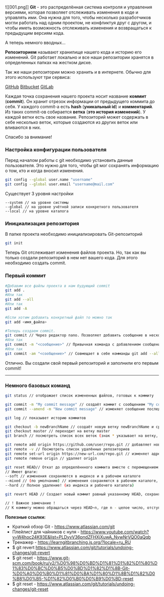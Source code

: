 ![[001.png]]
**Git** - это распределённая система контроля и управления версиями, которая позволяет отслеживать изменения в коде и управлять ими. 
Она нужна для того, чтобы несколько разработчиков могли работать над одним проектом, не конфликтуя друг с другом, и чтобы иметь возможность отслеживать изменения и возвращаться к предыдущим версиям кода.

А теперь немного вводных...

**Репозиторием** называют хранилище нашего кода и историю его изменений. 
Git работает локально и все наши репозитории хранятся в определенных папках на жестком диске.


Так же наши репозитории можно хранить и в интернете. Обычно для этого используют три сервиса:

[GitHub](https://github.com/)
[Bitbucket](https://bitbucket.org/)
[GitLab](https://gitlab.com/)

Каждая точка сохранения нашего проекта носит название **коммит** (**commit**). 
Он хранит отрезок информации от предыдущего коммита до себя.
У каждого commit-a есть **hash** (**уникальный id**) и **комментарий**. 
Из таких commit-ов собирается **ветка** (**это история изменений**).
У каждой ветки есть свое название. 
Репозиторий может содержать в себе несколько веток, которые создаются из других веток или вливаются в них.

Спасибо за внимание!
### Настройка конфигурации пользователя

Перед началом работы с git необходимо установить данные пользователя.
Это нужно для того, чтобы git мог сохранять информацию о том, кто и когда вносил изменения.

```bash
git config --global user.name "username"
git config --global user.email "username@mail.com"
```

Существует 3 уровня настройки
```
--system // на уровне системы
--global // на уровне учётной записи конкретного пользователя
--local // на уровне каталога
```

### Инициализация репозитория

В папке проекта необходимо инициализировать Git-репозиторий
```bash
git init
```

Теперь Git отслеживает изменения файлов проекта. Но, так как вы только создали репозиторий в нем нет вашего кода. Для этого необходимо создать commit.

### Первый коммит

```bash
#Добавим все файлы проекта в нам будующий commit
git add .
#Или так
git add --all
#Или так
git add -A

#Если хотим добавить конкретный файл то можно так
git add <имя_файла> 

#Теперь создаем commit. 
git commit // Через редактор nano. Позволяет добавить сообщение в несколько строк.
#Или так
git commit -m "<сообщение>" // Привычная команда с добавлением сообщения в одну стрку.
#Или так
git commit -am "<сообщение>" // Совмещает в себе комманды git add --all и git commit -m "<сообщение>"
```

Отлично. Вы создали свой первый репозиторий и заполнили его первым commit!

---

### Немного базовых команд

```bash
git status // отображает список измененных файлов, готовых к коммиту

git commit -m "My commit message" // создаёт коммит с сообщением "My commit message"
git commit --amend -m "New commit message" // изменяет сообщение последний коммит

git log // показывет историю коммитов

git checkout -b newBranchName // создаёт новую ветку newBranchName и сразу переходит на неё
git checkout master // переходит на ветку master
git branch // посмотреть список всех веток (знак * указывает на ветку, на которой мы находимся)

git remote add origin https://github.com/user/repo.git // добавляет новый удалённый репозиторий с именем origin и адресом https://github.com/user/repo.git
git remote -v // Посмотреть список удалённых репозиториев
git remote set-url origin https://new-url.com/repo.git // изменяет адрес origin
git remote remove origin // удаляет origin

git reset HEAD// Откат до определённного коммита вместе с перемещением указателя HEAD. Коммиты, находящиеся выше в иерархии удаляются (с возможностью восстановления с помощью git reflog).
// Имеет флаги:
--soft // изменения сохраняются в индексе и в рабочем каталоге 
--mixed // (по умолчанию) // изменения сохраняются в рабочем каталоге, но удаляются из индекса
--hard // Полное удаление! (из индекса и рабочего каталога)

git revert HEAD // Создает новый коммит равный указанному HEAD, сохраняя иторию коммитов

// ! Важное замечание !
// К коммиту можно обращаться через HEAD~n, где n - целое число, отступ от последнего коммита.
```
**Полезные ссылки:**

- Краткий обзор Git - https://www.atlassian.com/git
- Плейлист для чайников с нуля - https://www.youtube.com/watch?v=W4hoc24K93E&list=PLDyvV36pndZFHXjXuwA_NywNrVQO0aQqb
- Тренажер - https://learngitbranching.js.org/?locale=ru_RU
- $ git revert https://www.atlassian.com/git/tutorials/undoing-changes/git-revert
- $ git reset - https://www.git-scm.com/book/ru/v2/%D0%98%D0%BD%D1%81%D1%82%D1%80%D1%83%D0%BC%D0%B5%D0%BD%D1%82%D1%8B-Git-%D0%A0%D0%B0%D1%81%D0%BA%D1%80%D1%8B%D1%82%D0%B8%D0%B5-%D1%82%D0%B0%D0%B9%D0%BD-reset 
 - $ git reset - https://www.atlassian.com/git/tutorials/undoing-changes/git-reset
